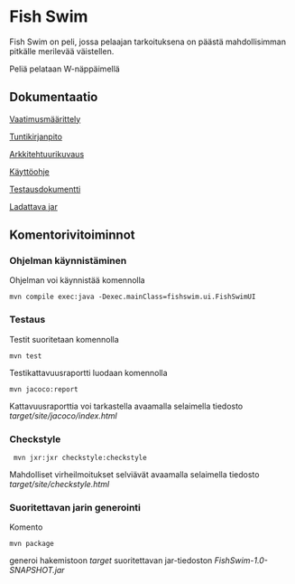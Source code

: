 ﻿# Fish Swim

Fish Swim on peli, jossa pelaajan tarkoituksena on päästä mahdollisimman pitkälle merilevää väistellen. 

Peliä pelataan  W-näppäimellä

## Dokumentaatio

[Vaatimusmäärittely](https://github.com/tulma95/ot-harjoitustyo/blob/master/documentation/vaatimusmaarittely.md)

[Tuntikirjanpito](https://github.com/tulma95/ot-harjoitustyo/blob/master/documentation/tuntikirjanpito.md)

[Arkkitehtuurikuvaus](https://github.com/tulma95/ot-harjoitustyo/blob/master/documentation/arkkitehtuuri.md)

[Käyttöohje](https://github.com/tulma95/ot-harjoitustyo/blob/master/documentation/kayttoohje.md)

[Testausdokumentti](https://github.com/tulma95/ot-harjoitustyo/blob/master/documentation/testaus.md)


[Ladattava jar](https://github.com/tulma95/ot-harjoitustyo/releases/tag/Loppupalautus)

## Komentorivitoiminnot

### Ohjelman käynnistäminen

Ohjelman voi käynnistää komennolla

```
mvn compile exec:java -Dexec.mainClass=fishswim.ui.FishSwimUI
```

### Testaus

Testit suoritetaan komennolla

```
mvn test
```

Testikattavuusraportti luodaan komennolla

```
mvn jacoco:report
```

Kattavuusraporttia voi tarkastella avaamalla selaimella tiedosto _target/site/jacoco/index.html_

### Checkstyle

```
 mvn jxr:jxr checkstyle:checkstyle
```

Mahdolliset virheilmoitukset selviävät avaamalla selaimella tiedosto _target/site/checkstyle.html_

### Suoritettavan jarin generointi

Komento

```
mvn package
```

generoi hakemistoon _target_ suoritettavan jar-tiedoston _FishSwim-1.0-SNAPSHOT.jar_